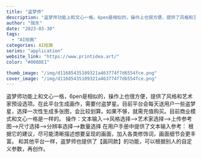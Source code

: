 ```yaml
---
title: "盗梦师"
description: "盗梦师功能上和文心一格，6pen是相似的，操作上也很方便，提供了风格和艺术家预设选项。在此平台生成画作，需要付盗梦星。目"
author: "瑞东"
date: "2023-03-30"
tags:
  - "AI绘画"
categories: AI绘画
series: "application"
website_link: "https://www.printidea.art/"
color: "#008DE1"

thumb_image: "/img/d11685435109321a463774f7d6554fce.png"
cover_image: "/img/d11685435109321a463774f7d6554fce.png"
---
```


盗梦师功能上和文心一格，6pen是相似的，操作上也很方便，提供了风格和艺术家预设选项。在此平台生成画作，需要付盗梦星。目前平台会每天送用户一些盗梦星，选择一次性生成多张图，会比较划算。如果不够，就需充值购买。目前商业模式和文心一格是一样的。 操作：文本输入——>风格选择——>艺术家选择——>上传参考图——>尺寸选择——>分辨率选择——>数量选择 在用户手册中提供了文本输入参考： 根据它的建议，尽可能清晰描述想要呈现的画面，加入各类修饰词，画面细节会更丰富。 和其他平台一样，盗梦师也提供了【画同款】的功能，可以根据别人的自定义参数，再创作。